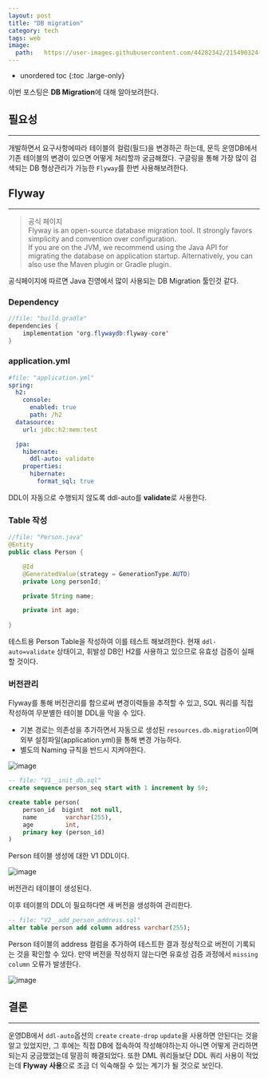 ```yaml
---
layout: post
title: "DB migration"
category: tech
tags: web
image:
  path:   https://user-images.githubusercontent.com/44282342/215490324-8f5a8015-3523-4abe-9cb7-b491e2527325.png
---
```


* unordered toc
{:toc .large-only}

이번 포스팅은 **DB Migration**에 대해 알아보려한다.

## 필요성
***

개발하면서 요구사항에따라 테이블의 컬럼(필드)을 변경하곤 하는데, 문득 운영DB에서 기존 테이블의 변경이 있으면 어떻게 처리할까 궁금해졌다. 구글링을 통해 가장 많이 검색되는 DB 형상관리가 가능한 `Flyway`를 한번 사용해보려한다.

## Flyway
***

> 공식 페이지  
> Flyway is an open-source database migration tool. It strongly favors simplicity and convention over configuration.  
> If you are on the JVM, we recommend using the Java API for migrating the database on application startup. Alternatively, you can also use the Maven plugin or Gradle plugin.

공식페이지에 따르면 Java 진영에서 많이 사용되는 DB Migration 툴인것 같다.


### Dependency

```java
//file: "build.gradle"
dependencies {
    implementation 'org.flywaydb:flyway-core'
}
```

### application.yml

```yml
#file: "application.yml"
spring:
  h2:
    console:
      enabled: true
      path: /h2
  datasource:
    url: jdbc:h2:mem:test

  jpa:
    hibernate:
      ddl-auto: validate
    properties:
      hibernate:
        format_sql: true
```

DDL이 자동으로 수행되지 않도록 ddl-auto를 **validate**로 사용한다.

### Table 작성

```java
//file: "Person.java"
@Entity
public class Person {

    @Id
    @GeneratedValue(strategy = GenerationType.AUTO)
    private Long personId;

    private String name;

    private int age;
    
}
```

테스트용 Person Table을 작성하여 이를 테스트 해보려한다. 현재 `ddl-auto=validate` 상태이고, 휘발성 DB인 H2를 사용하고 있으므로 유효성 검증이 실패할 것이다.

### 버전관리

Flyway를 통해 버전관리를 함으로써 변경이력들을 추적할 수 있고, SQL 쿼리를 직접 작성하여 무분별한 테이블 DDL을 막을 수 있다.

* 기본 경로는 의존성을 추가하면서 자동으로 생성된 `resources.db.migration`이며 외부 설정파일(application.yml)을 통해 변경 가능하다.
* 별도의 Naming 규칙을 반드시 지켜야한다.

![image](https://user-images.githubusercontent.com/44282342/215480396-1305cefa-ffa1-4b85-ba6d-7c21e1f7c692.png)

```sql
-- file: "V1__init_db.sql"
create sequence person_seq start with 1 increment by 50;

create table person(
    person_id  bigint  not null,
    name        varchar(255),
    age         int,
    primary key (person_id)
)
```

Person 테이블 생성에 대한 V1 DDL이다.

![image](https://user-images.githubusercontent.com/44282342/215486465-d77f4573-5746-44b4-a3e7-7cb52fd80c0a.png)

버전관리 테이블이 생성된다.

이후 테이블의 DDL이 필요하다면 새 버전을 생성하여 관리한다.

```sql
-- file: "V2__add_person_address.sql"
alter table person add column address varchar(255);
```

Person 테이블의 address 컬럼을 추가하여 테스트한 결과 정상적으로 버전이 기록되는 것을 확인할 수 있다. 만약 버전을 작성하지 않는다면 유효성 검증 과정에서 `missing column` 오류가 발생한다.

![image](https://user-images.githubusercontent.com/44282342/215487210-fe680123-e1da-46a2-b889-22bfa21ec5f3.png)

## 결론
***

운영DB에서 `ddl-auto`옵션의 `create` `create-drop` `update`을 사용하면 안된다는 것을 알고 있었지만, 그 후에는 직접 DB에 접속하여 작성해야하는지 아니면 어떻게 관리하면 되는지 궁금했었는데 말끔히 해결되었다. 또한 DML 쿼리들보단 DDL 쿼리 사용이 적었는데 **Flyway 사용**으로 조금 더 익숙해질 수 있는 계기가 될 것으로 보인다.